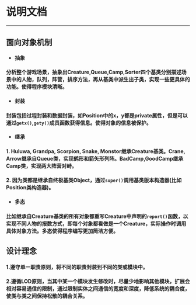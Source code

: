 # 说明文档

-----


## 面向对象机制

* **抽象**

#### 分析整个游戏场景，抽象出**Creature**,**Queue**,**Camp**,**Sorter**四个基类分别描述场景中的人物，队列，阵营，排序方法，再从基类中派生出子类，实现一些更具体的功能。使得程序模块清晰。
 

* **封装**

#### 封装包括过程封装和数据封装，如Position中的x，y都是private属性，但是可以通过`getx()`,`gety()`成员函数获得信息。使得对象的信息被保护。


* **继承**
 
#### 1. Huluwa, Grandpa, Scorpion, Snake, Monstor继承Creature基类。Crane, Arrow继承自Queue类，实现鹤形和箭矢形列阵。BadCamp,GoodCamp继承Camp类，实现两大阵营对峙。
#### 2. 因为类都是继承自终极基类**Object**，通过`super()`调用基类版本构造器(比如Position类构造器)。
 
 
* **多态**
 
#### 比如继承自**Creature**基类的所有对象都重写**Creature**中声明的`report()`函数，以实现不同人物的报数方式，即每个对象都看做是一个**Creature**，实际操作时调用具体对象方法。多态使得程序编写更加简洁方便。


## 设计理念

#### 1.遵守单一职责原则，将不同的职责封装到不同的类或模块中。
#### 2.遵循LOD原则，当其中某一个模块发生修改时，尽量少地影响其他模块，扩展会相对容易通信的限制，通过限制实体之间通信的宽度和深度，降低系统的耦合度，使类与类之间保持松散的耦合关系。
